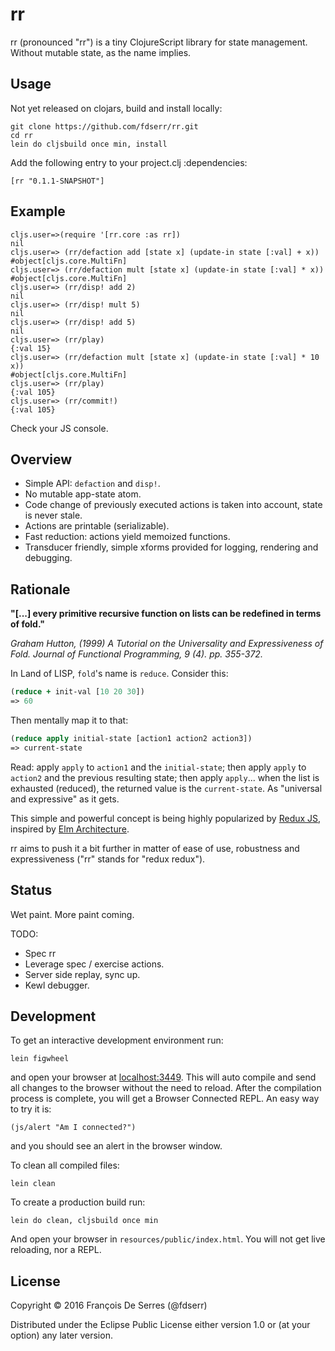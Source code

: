 # rr

rr (pronounced "rr") is a tiny ClojureScript library for state management. Without mutable state, as the name implies.

## Usage

Not yet released on clojars, build and install locally:
```
git clone https://github.com/fdserr/rr.git
cd rr
lein do cljsbuild once min, install
```
Add the following entry to your project.clj :dependencies:

   `[rr "0.1.1-SNAPSHOT"]`

## Example

```
cljs.user=>(require '[rr.core :as rr])
nil
cljs.user=> (rr/defaction add [state x] (update-in state [:val] + x))
#object[cljs.core.MultiFn]
cljs.user=> (rr/defaction mult [state x] (update-in state [:val] * x))
#object[cljs.core.MultiFn]
cljs.user=> (rr/disp! add 2)
nil
cljs.user=> (rr/disp! mult 5)
nil
cljs.user=> (rr/disp! add 5)
nil
cljs.user=> (rr/play)
{:val 15}
cljs.user=> (rr/defaction mult [state x] (update-in state [:val] * 10 x))
#object[cljs.core.MultiFn]
cljs.user=> (rr/play)
{:val 105}
cljs.user=> (rr/commit!)
{:val 105}
```
Check your JS console.

## Overview

- Simple API: `defaction` and `disp!`.
- No mutable app-state atom.
- Code change of previously executed actions is taken into account, state is never stale.
- Actions are printable (serializable).
- Fast reduction: actions yield memoized functions.
- Transducer friendly, simple xforms provided for logging, rendering and debugging.

## Rationale

__"[...] every primitive recursive function on lists can be redefined in terms of
fold."__

_Graham Hutton, (1999) A Tutorial on the Universality
and Expressiveness of Fold. Journal of Functional
Programming, 9 (4). pp. 355-372._

In Land of LISP, `fold`'s name is `reduce`. Consider this:
```clj
(reduce + init-val [10 20 30])
=> 60
```
Then mentally map it to that:
```clj
(reduce apply initial-state [action1 action2 action3])
=> current-state
```
Read: apply `apply` to `action1` and the `initial-state`; then apply `apply` to `action2` and the previous resulting state; then apply `apply`... when the list is exhausted (reduced), the returned value is the `current-state`. As "universal and expressive" as it gets.

This simple and powerful concept is being highly popularized by [Redux JS](http://redux.js.org/), inspired by [Elm Architecture](https://guide.elm-lang.org/architecture/).

rr aims to push it a bit further in matter of ease of use, robustness and expressiveness ("rr" stands for "redux redux").


## Status

Wet paint. More paint coming.

TODO:
- Spec rr
- Leverage spec / exercise actions.
- Server side replay, sync up.
- Kewl debugger.

## Development

To get an interactive development environment run:

    lein figwheel

and open your browser at [localhost:3449](http://localhost:3449/).
This will auto compile and send all changes to the browser without the
need to reload. After the compilation process is complete, you will
get a Browser Connected REPL. An easy way to try it is:

    (js/alert "Am I connected?")

and you should see an alert in the browser window.

To clean all compiled files:

    lein clean

To create a production build run:

    lein do clean, cljsbuild once min

And open your browser in `resources/public/index.html`. You will not
get live reloading, nor a REPL.

## License

Copyright © 2016 François De Serres (@fdserr)

Distributed under the Eclipse Public License either version 1.0 or (at your option) any later version.
